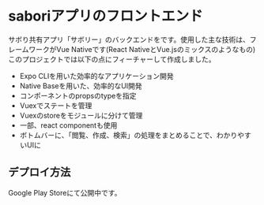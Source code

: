 # saboriアプリのフロントエンド
サボり共有アプリ「サボリー」のバックエンドをです。使用した主な技術は、フレームワークがVue Nativeです(React NativeとVue.jsのミックスのようなもの)
このプロジェクトでは以下の点にフィーチャーして作成しました。

* Expo CLIを用いた効率的なアプリケーション開発
* Native Baseを用いた、効率的なUI開発
* コンポーネントのpropsのtypeを指定
* Vuexでステートを管理
* Vuexのstoreをモジュールに分けて管理
* 一部、react componentも使用
* ボトムバーに、「閲覧、作成、検索」の処理をまとめることで、わかりやすいUIに

## デプロイ方法
Google Play Storeにて公開中です。

